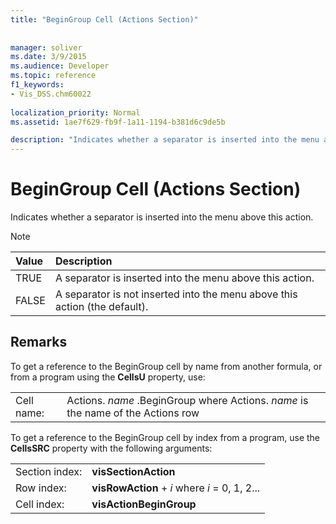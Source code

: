 ```yaml
---
title: "BeginGroup Cell (Actions Section)"
 
 
manager: soliver
ms.date: 3/9/2015
ms.audience: Developer
ms.topic: reference
f1_keywords:
- Vis_DSS.chm60022
 
localization_priority: Normal
ms.assetid: 1ae7f629-fb9f-1a11-1194-b381d6c9de5b

description: "Indicates whether a separator is inserted into the menu above this action."
---
```


# BeginGroup Cell (Actions Section)

Indicates whether a separator is inserted into the menu above this action. 
  
> [!NOTE]
> 
  
|**Value**|**Description**|
|:-----|:-----|
|TRUE  <br/> |A separator is inserted into the menu above this action.  <br/> |
|FALSE  <br/> |A separator is not inserted into the menu above this action (the default).  <br/> |
   
## Remarks

To get a reference to the BeginGroup cell by name from another formula, or from a program using the **CellsU** property, use: 
  
|||
|:-----|:-----|
|Cell name:  <br/> |Actions.  *name*  .BeginGroup            where Actions.  *name*  is the name of the Actions row  <br/> |
   
To get a reference to the BeginGroup cell by index from a program, use the **CellsSRC** property with the following arguments: 
  
|||
|:-----|:-----|
|Section index:  <br/> |**visSectionAction** <br/> |
|Row index:  <br/> |**visRowAction** +  *i*           where  *i*  = 0, 1, 2...  <br/> |
|Cell index:  <br/> |**visActionBeginGroup** <br/> |
   

